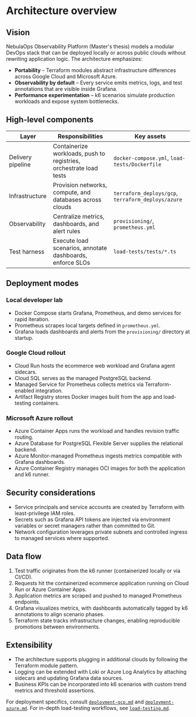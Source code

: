 # Architecture overview

## Vision

NebulaOps Observability Platform (Master's thesis) models a modular DevOps stack that can be deployed locally or across public clouds without rewriting application logic. The architecture emphasizes:

- **Portability** – Terraform modules abstract infrastructure differences across Google Cloud and Microsoft Azure.
- **Observability by default** – Every service emits metrics, logs, and test annotations that are visible inside Grafana.
- **Performance experimentation** – k6 scenarios simulate production workloads and expose system bottlenecks.

## High-level components

| Layer             | Responsibilities                                                   | Key assets                                         |
| ----------------- | ------------------------------------------------------------------ | -------------------------------------------------- |
| Delivery pipeline | Containerize workloads, push to registries, orchestrate load tests | `docker-compose.yml`, `load-tests/Dockerfile`      |
| Infrastructure    | Provision networks, compute, and databases across clouds           | `terraform_deploys/gcp`, `terraform_deploys/azure` |
| Observability     | Centralize metrics, dashboards, and alert rules                    | `provisioning/`, `prometheus.yml`                  |
| Test harness      | Execute load scenarios, annotate dashboards, enforce SLOs          | `load-tests/tests/*.ts`                            |

## Deployment modes

### Local developer lab

- Docker Compose starts Grafana, Prometheus, and demo services for rapid iteration.
- Prometheus scrapes local targets defined in `prometheus.yml`.
- Grafana loads dashboards and alerts from the `provisioning/` directory at startup.

### Google Cloud rollout

- Cloud Run hosts the ecommerce web workload and Grafana agent sidecars.
- Cloud SQL serves as the managed PostgreSQL backend.
- Managed Service for Prometheus collects metrics via Terraform-enabled integration.
- Artifact Registry stores Docker images built from the app and load-testing containers.

### Microsoft Azure rollout

- Azure Container Apps runs the workload and handles revision traffic routing.
- Azure Database for PostgreSQL Flexible Server supplies the relational backend.
- Azure Monitor-managed Prometheus ingests metrics compatible with Grafana dashboards.
- Azure Container Registry manages OCI images for both the application and k6 runner.

## Security considerations

- Service principals and service accounts are created by Terraform with least-privilege IAM roles.
- Secrets such as Grafana API tokens are injected via environment variables or secret managers rather than committed to Git.
- Network configuration leverages private subnets and controlled ingress to managed services where supported.

## Data flow

1. Test traffic originates from the k6 runner (containerized locally or via CI/CD).
2. Requests hit the containerized ecommerce application running on Cloud Run or Azure Container Apps.
3. Application metrics are scraped and pushed to managed Prometheus endpoints.
4. Grafana visualizes metrics, with dashboards automatically tagged by k6 annotations to align scenario phases.
5. Terraform state tracks infrastructure changes, enabling reproducible promotions between environments.

## Extensibility

- The architecture supports plugging in additional clouds by following the Terraform module pattern.
- Logging can be extended with Loki or Azure Log Analytics by attaching sidecars and updating Grafana data sources.
- Business KPIs can be incorporated into k6 scenarios with custom trend metrics and threshold assertions.

For deployment specifics, consult [`deployment-gcp.md`](deployment-gcp.md) and [`deployment-azure.md`](deployment-azure.md). For in-depth load-testing workflows, see [`load-testing.md`](load-testing.md).
